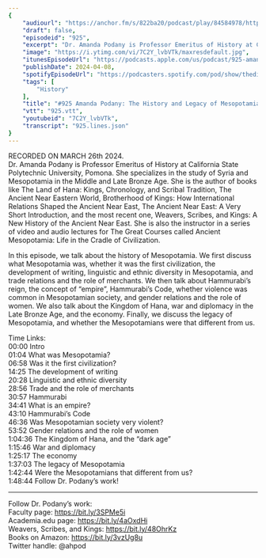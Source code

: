 ```yaml
---
{
	"audiourl": "https://anchor.fm/s/822ba20/podcast/play/84584978/https%3A%2F%2Fd3ctxlq1ktw2nl.cloudfront.net%2Fstaging%2F2024-2-26%2Fb0f277a0-3aaf-ae5f-3a97-e73bbca12181.m4a",
	"draft": false,
	"episodeid": "925",
	"excerpt": "Dr. Amanda Podany is Professor Emeritus of History at California State Polytechnic University, Pomona. She specializes in the study of Syria and Mesopotamia in the Middle and Late Bronze Age. She is the author of books like The Land of Hana: Kings, Chronology, and Scribal Tradition, The Ancient Near Eastern World, Brotherhood of Kings: How International Relations Shaped the Ancient Near East, The Ancient Near East: A Very Short Introduction, and the most recent one, Weavers, Scribes, and Kings: A New History of the Ancient Near East. She is also the instructor in a series of video and audio lectures for The Great Courses called Ancient Mesopotamia: Life in the Cradle of Civilization.",
	"image": "https://i.ytimg.com/vi/7C2Y_lvbVTk/maxresdefault.jpg",
	"itunesEpisodeUrl": "https://podcasts.apple.com/us/podcast/925-amanda-podany-the-history-and-legacy-of-mesopotamia/id1451347236?i=1000651811368&uo=4",
	"publishDate": 2024-04-08,
	"spotifyEpisodeUrl": "https://podcasters.spotify.com/pod/show/thedissenter/episodes/925-Amanda-Podany-The-History-and-Legacy-of-Mesopotamia-e2hjr2i",
	"tags": [
		"History"
	],
	"title": "#925 Amanda Podany: The History and Legacy of Mesopotamia",
	"vtt": "925.vtt",
	"youtubeid": "7C2Y_lvbVTk",
	"transcript": "925.lines.json"
}
---
```

RECORDED ON MARCH 26th 2024.  
Dr. Amanda Podany is Professor Emeritus of History at California State Polytechnic University, Pomona. She specializes in the study of Syria and Mesopotamia in the Middle and Late Bronze Age. She is the author of books like The Land of Hana: Kings, Chronology, and Scribal Tradition, The Ancient Near Eastern World, Brotherhood of Kings: How International Relations Shaped the Ancient Near East, The Ancient Near East: A Very Short Introduction, and the most recent one, Weavers, Scribes, and Kings: A New History of the Ancient Near East. She is also the instructor in a series of video and audio lectures for The Great Courses called Ancient Mesopotamia: Life in the Cradle of Civilization.

In this episode, we talk about the history of Mesopotamia. We first discuss what Mesopotamia was, whether it was the first civilization, the development of writing, linguistic and ethnic diversity in Mesopotamia, and trade relations and the role of merchants. We then talk about Hammurabi’s reign, the concept of “empire”, Hammurabi’s Code, whether violence was common in Mesopotamian society, and gender relations and the role of women. We also talk about the Kingdom of Hana, war and diplomacy in the Late Bronze Age, and the economy. Finally, we discuss the legacy of Mesopotamia, and whether the Mesopotamians were that different from us.

Time Links:  
<time>00:00</time> Intro  
<time>01:04</time> What was Mesopotamia?  
<time>06:58</time> Was it the first civilization?  
<time>14:25</time> The development of writing  
<time>20:28</time> Linguistic and ethnic diversity  
<time>28:56</time> Trade and the role of merchants  
<time>30:57</time> Hammurabi  
<time>34:41</time> What is an empire?  
<time>43:10</time> Hammurabi’s Code  
<time>46:36</time> Was Mesopotamian society very violent?  
<time>53:52</time> Gender relations and the role of women  
<time>1:04:36</time> The Kingdom of Hana, and the “dark age”  
<time>1:15:46</time> War and diplomacy  
<time>1:25:17</time> The economy  
<time>1:37:03</time> The legacy of Mesopotamia  
<time>1:42:44</time> Were the Mesopotamians that different from us?  
<time>1:48:44</time> Follow Dr. Podany’s work!

---

Follow Dr. Podany’s work:  
Faculty page: https://bit.ly/3SPMe5i  
Academia.edu page: https://bit.ly/4aOxdHi  
Weavers, Scribes, and Kings: https://bit.ly/48OhrKz  
Books on Amazon: https://bit.ly/3vzUg8u  
Twitter handle: @ahpod
